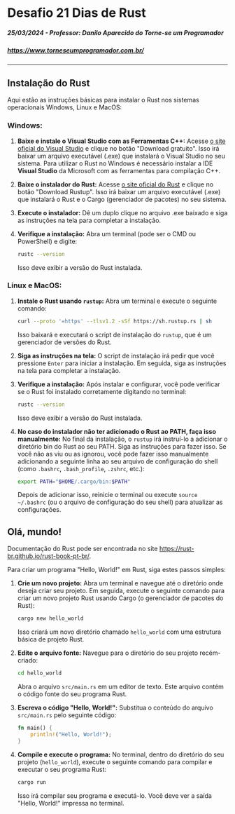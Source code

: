 # Desafio 21 Dias de Rust
##### 25/03/2024 - Professor: Danilo Aparecido do Torne-se um Programador
##### https://www.torneseumprogramador.com.br/
---

## Instalação do Rust

Aqui estão as instruções básicas para instalar o Rust nos sistemas operacionais Windows, Linux e MacOS:

### Windows:

1. **Baixe e instale o Visual Studio com as Ferramentas C++:**
   Acesse [o site oficial do Visual Studio](https://visualstudio.microsoft.com/pt-br/downloads) e clique no botão "Download gratuito". Isso irá baixar um arquivo executável (.exe) que instalará o Visual Studio no seu sistema. Para utilizar o Rust no Windows é necessário instalar a IDE **Visual Studio** da Microsoft com as ferramentas para compilação C++.

2. **Baixe o instalador do Rust:**
   Acesse [o site oficial do Rust](https://www.rust-lang.org/tools/install) e clique no botão "Download Rustup". Isso irá baixar um arquivo executável (.exe) que instalará o Rust e o Cargo (gerenciador de pacotes) no seu sistema.

3. **Execute o instalador:**
   Dê um duplo clique no arquivo .exe baixado e siga as instruções na tela para completar a instalação.

4. **Verifique a instalação:**
   Abra um terminal (pode ser o CMD ou PowerShell) e digite:
   ```bash
   rustc --version
   ```
   Isso deve exibir a versão do Rust instalada.

### Linux e MacOS:

1. **Instale o Rust usando `rustup`:**
   Abra um terminal e execute o seguinte comando:
   ```bash
   curl --proto '=https' --tlsv1.2 -sSf https://sh.rustup.rs | sh
   ```
   Isso baixará e executará o script de instalação do `rustup`, que é um gerenciador de versões do Rust.

2. **Siga as instruções na tela:**
   O script de instalação irá pedir que você pressione `Enter` para iniciar a instalação. Em seguida, siga as instruções na tela para completar a instalação.

3. **Verifique a instalação:**
   Após instalar e configurar, você pode verificar se o Rust foi instalado corretamente digitando no terminal:
   ```bash
   rustc --version
   ```
   Isso deve exibir a versão do Rust instalada.

4. **No caso do instalador não ter adicionado o Rust ao PATH, faça isso manualmente:**
   No final da instalação, o `rustup` irá instruí-lo a adicionar o diretório bin do Rust ao seu PATH. Siga as instruções para fazer isso. Se você não as viu ou as ignorou, você pode fazer isso manualmente adicionando a seguinte linha ao seu arquivo de configuração do shell (como `.bashrc`, `.bash_profile`, `.zshrc`, etc.):
   ```bash
   export PATH="$HOME/.cargo/bin:$PATH"
   ```
   Depois de adicionar isso, reinicie o terminal ou execute `source ~/.bashrc` (ou o arquivo de configuração do seu shell) para atualizar as configurações.

## Olá, mundo!

Documentação do Rust pode ser encontrada no site https://rust-br.github.io/rust-book-pt-br/.

Para criar um programa "Hello, World!" em Rust, siga estes passos simples:

1. **Crie um novo projeto:**
   Abra um terminal e navegue até o diretório onde deseja criar seu projeto. Em seguida, execute o seguinte comando para criar um novo projeto Rust usando Cargo (o gerenciador de pacotes do Rust):
   ```bash
   cargo new hello_world
   ```
   Isso criará um novo diretório chamado `hello_world` com uma estrutura básica de projeto Rust.

3. **Edite o arquivo fonte:**
   Navegue para o diretório do seu projeto recém-criado:
   ```bash
   cd hello_world
   ```
   Abra o arquivo `src/main.rs` em um editor de texto. Este arquivo contém o código fonte do seu programa Rust.

4. **Escreva o código "Hello, World!":**
   Substitua o conteúdo do arquivo `src/main.rs` pelo seguinte código:
   ```rust
   fn main() {
       println!("Hello, World!");
   }
   ```

5. **Compile e execute o programa:**
   No terminal, dentro do diretório do seu projeto (`hello_world`), execute o seguinte comando para compilar e executar o seu programa Rust:
   ```bash
   cargo run
   ```
   Isso irá compilar seu programa e executá-lo. Você deve ver a saída "Hello, World!" impressa no terminal.

